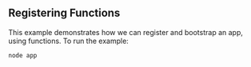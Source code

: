 ## Registering Functions
This example demonstrates how we can register and bootstrap an app, using functions. To run the example:

```
node app
```
